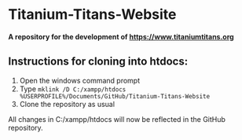 # Titanium-Titans-Website
#### A repository for the development of https://www.titaniumtitans.org

## Instructions for cloning into htdocs:
1. Open the windows command prompt
2. Type `mklink /D C:/xampp/htdocs %USERPROFILE%/Documents/GitHub/Titanium-Titans-Website`
3. Clone the repository as usual

All changes in C:/xampp/htdocs will now be reflected in the GitHub repository.
